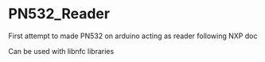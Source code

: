 # PN532_Reader
First attempt to made PN532 on arduino acting as reader following NXP doc

Can be used with libnfc libraries
